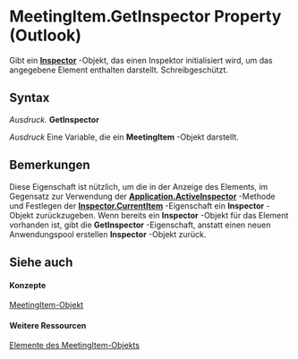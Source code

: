 
# MeetingItem.GetInspector Property (Outlook)

Gibt ein  **[Inspector](d7384756-669c-0549-1032-c3b864187994.md)** -Objekt, das einen Inspektor initialisiert wird, um das angegebene Element enthalten darstellt. Schreibgeschützt.


## Syntax

 _Ausdruck_. **GetInspector**

 _Ausdruck_ Eine Variable, die ein **MeetingItem** -Objekt darstellt.


## Bemerkungen

Diese Eigenschaft ist nützlich, um die in der Anzeige des Elements, im Gegensatz zur Verwendung der  **[Application.ActiveInspector](3f2b6491-7b4b-8165-327e-b319711d5656.md)** -Methode und Festlegen der **[Inspector.CurrentItem](eaaf0192-a169-c107-95a6-b8e759a3b873.md)** -Eigenschaft ein **Inspector** -Objekt zurückzugeben. Wenn bereits ein **Inspector** -Objekt für das Element vorhanden ist, gibt die **GetInspector** -Eigenschaft, anstatt einen neuen Anwendungspool erstellen **Inspector** -Objekt zurück.


## Siehe auch


#### Konzepte


[MeetingItem-Objekt](b75730f5-b395-3d66-5acd-b64fd8fcd78f.md)
#### Weitere Ressourcen


[Elemente des MeetingItem-Objekts](http://msdn.microsoft.com/library/9ae6a19d-d326-4c37-90d8-5ed9933672a0%28Office.15%29.aspx)